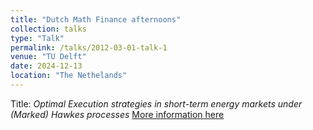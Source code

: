 ```yaml
---
title: "Dutch Math Finance afternoons"
collection: talks
type: "Talk"
permalink: /talks/2012-03-01-talk-1
venue: "TU Delft"
date: 2024-12-13
location: "The Nethelands"
---
```


Title: *Optimal Execution strategies in short-term energy markets under (Marked) Hawkes processes*
[More information here](https://sites.google.com/view/adu-dmfa/next-meeting)


